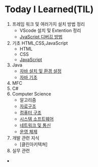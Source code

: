 # Today I Learned(TIL)
1. 프레임 워크 및 여러가지 설치 방법 정리
    * VScode 설치 및 Extention 정리
    * [JvaScript 디버깅 방법](./VSCode/JavaScrptDebuggin.md)
2. 기초 HTML,CSS,JavaScript
    * HTML
    * CSS
    * [JavaScript](./%EA%B8%B0%EC%B4%88%20HTML%2CCSS%2CJavaScript/JavaScript/JavaScript.md)
3. Java
    * [자바 설치 및 환경 설정](./Java/JavaSetting.md)
    * [자바 기초](./Java/Java.md)
4. MFC
5. C#
6. Computer Science
    * 알고리즘
    * [자료구조](./Computer%20Science/Data%20Structure/Data%20Structure.md)
    * [컴퓨터 구조](./Computer%20Science/Computer%20Architecture/Computer%20Architecture.md)
    * [시스템 소프트웨어](./Computer%20Science/System%20Softeware/SystemSoftware.md)
    * [네트워크 및 통신](./Computer%20Science/Network%20And%20Communication/NetWork.md)
    * [운영 체제](./Computer%20Science/Operating%20System/OperatingSystem.md)
7. 개발 관련 지식
    * [클린아키텍쳐]
9. 실무 관련
  * 
